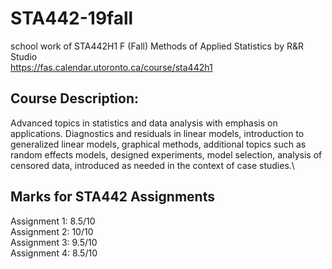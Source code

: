 # STA442-19fall
school work of STA442H1 F (Fall) Methods of Applied Statistics by R&amp;R Studio\
https://fas.calendar.utoronto.ca/course/sta442h1
## Course Description:
Advanced topics in statistics and data analysis with emphasis on applications. Diagnostics and residuals in linear models, introduction to generalized linear models, graphical methods, additional topics such as random effects models, designed experiments, model selection, analysis of censored data, introduced as needed in the context of case studies.\
## Marks for STA442 Assignments
Assignment 1: 8.5/10 \
Assignment 2: 10/10 \
Assignment 3: 9.5/10 \
Assignment 4: 8.5/10 
